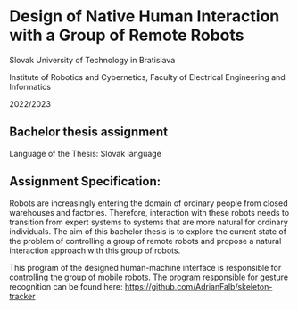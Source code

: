 # Design of Native Human Interaction with a Group of Remote Robots

Slovak University of Technology in Bratislava

Institute of Robotics and Cybernetics, Faculty of Electrical Engineering and Informatics

2022/2023

## Bachelor thesis assignment
Language of the Thesis: Slovak language

## Assignment Specification:

Robots are increasingly entering the domain of ordinary people from closed warehouses and factories. 
Therefore, interaction with these robots needs to transition from expert systems to systems that are more natural for ordinary individuals. 
The aim of this bachelor thesis is to explore the current state of the problem of controlling a group of remote robots and propose a natural interaction approach with this group of robots.


This program of the designed human-machine interface is responsible for controlling the group of mobile robots.
The program responsible for gesture recognition can be found here: https://github.com/AdrianFalb/skeleton-tracker
